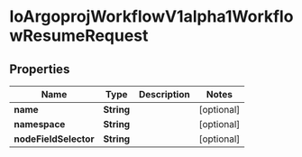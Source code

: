 

# IoArgoprojWorkflowV1alpha1WorkflowResumeRequest


## Properties

Name | Type | Description | Notes
------------ | ------------- | ------------- | -------------
**name** | **String** |  |  [optional]
**namespace** | **String** |  |  [optional]
**nodeFieldSelector** | **String** |  |  [optional]



